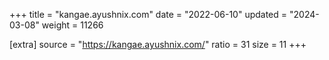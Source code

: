 +++
title = "kangae.ayushnix.com"
date = "2022-06-10"
updated = "2024-03-08"
weight = 11266

[extra]
source = "https://kangae.ayushnix.com/"
ratio = 31
size = 11
+++
